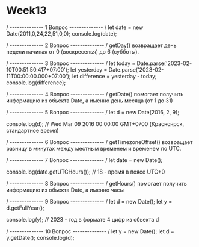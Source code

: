 # Week13
/ -------------- 1 Вопрос -------------- /
let date = new Date(2011,0,24,22,51,0,0);
console.log(date);


/ -------------- 2 Вопрос -------------- /
getDay() возвращает день недели начиная от 0 (воскресенья) до 6 (субботы).


/ -------------- 3 Вопрос -------------- /
let today = Date.parse('2023-02-10T00:51:50.417+07:00');
let yesterday = Date.parse('2023-02-11T00:00:00.000+07:00');
let difference = yesterday - today;
console.log(difference);


/ -------------- 4 Вопрос -------------- /
getDate() помогает получить информацию из обьекта Date, а именно день месяца (от 1 до 31)


/ -------------- 5 Вопрос -------------- /
let d = new Date(2016, 2, 9);

console.log(d); // Wed Mar 09 2016 00:00:00 GMT+0700 (Красноярск, стандартное время) 


/ -------------- 6 Вопрос -------------- /
getTimezoneOffset() возвращает разницу в минутах между местным временем и временем по UTC.


/ -------------- 7 Вопрос -------------- /
let date = new Date();

console.log(date.getUTCHours()); // 18 - время в поясе UTC+0


/ -------------- 8 Вопрос -------------- /
getHours() помогает получить информацию из обьекта Date, а именно часы



/ -------------- 9 Вопрос -------------- /
let d = new Date(); 
let y =  d.getFullYear();

console.log(y); // 2023 - год в формате 4 цифр из обьекта d


/ -------------- 10 Вопрос -------------- /
let y = new Date(); 
let d = y.getDate();
console.log(d);
